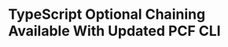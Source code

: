 
# TypeScript Optional Chaining Available With Updated PCF CLI


<!--stackedit_data:
eyJoaXN0b3J5IjpbLTE3MjEwMzQ0ODIsNzMwOTk4MTE2XX0=
-->